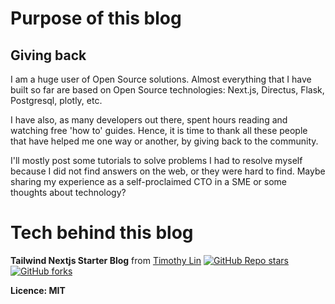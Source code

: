 # Purpose of this blog

## Giving back
I am a huge user of Open Source solutions. Almost everything that I have built so far are based on Open Source technologies: Next.js, Directus, Flask, Postgresql, plotly, etc. 

I have also, as many developers out there, spent hours reading and watching free 'how to' guides. Hence, it is time to thank all these people that have helped me one way or another, by giving back to the community.

I'll mostly post some tutorials to solve problems I had to resolve myself because I did not find answers on the web, or they were hard to find. Maybe sharing my experience as a self-proclaimed CTO in a SME or some thoughts about technology?

# Tech behind this blog

**Tailwind Nextjs Starter Blog** from [Timothy Lin](https://www.timlrx.com)
[![GitHub Repo stars](https://img.shields.io/github/stars/timlrx/tailwind-nextjs-starter-blog?style=social)](https://GitHub.com/timlrx/tailwind-nextjs-starter-blog/stargazers/)
[![GitHub forks](https://img.shields.io/github/forks/timlrx/tailwind-nextjs-starter-blog?style=social)](https://GitHub.com/timlrx/tailwind-nextjs-starter-blog/network/)

**Licence: MIT**
